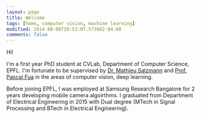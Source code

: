 ```yaml
---
layout: page
title: Welcome
tags: [home, computer vision, machine learning]
modified: 2014-08-08T20:53:07.573882-04:00
comments: false
---
```


Hi!



I'm a first year PhD student at CVLab, Department of Computer Science, EPFL. I'm fortunate to be supervised by [Dr. Mathieu Salzmann](https://people.epfl.ch/cgi-bin/people?id=119864&op=bio&lang=en&cvlang=en) and [Prof. Pascal Fua](https://people.epfl.ch/pascal.fua/bio?lang=en) in the areas of computer vision, deep learning.


Before joining EPFL, I was employed at Samsung Research Bangalore for 2 years developing mobile camera algoirthms. I graduated from Department of Electrical Engineering in 2015 with Dual degree (MTech in Signal Processing and BTech in Electrical Engineering).   
